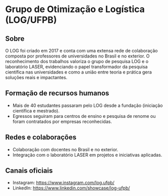 # Grupo de Otimização e Logística (LOG/UFPB)

## Sobre
O LOG foi criado em 2017 e conta com uma extensa rede de colaboração composta por professores de universidades no Brasil e no exterior. O reconhecimento dos trabalhos valoriza o grupo de pesquisa LOG e o laboratório LASER, evidenciando o papel transformador da pesquisa científica nas universidades e como a união entre teoria e prática gera soluções reais e impactantes.

## Formação de recursos humanos
- Mais de 40 estudantes passaram pelo LOG desde a fundação (iniciação científica e mestrado).
- Egressos seguiram para centros de ensino e pesquisa de renome ou foram contratados por empresas reconhecidas.

## Redes e colaborações
- Colaboração com docentes no Brasil e no exterior.
- Integração com o laboratório LASER em projetos e iniciativas aplicadas.

## Canais oficiais
- Instagram: https://www.instagram.com/log.ufpb/
- LinkedIn: https://www.linkedin.com/showcase/log-ufpb/